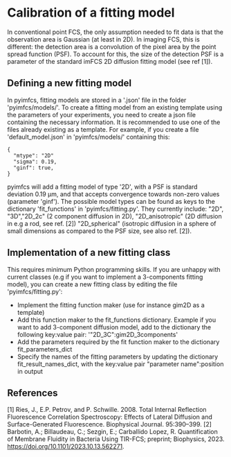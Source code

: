 # Calibration of a fitting model

In conventional point FCS, the only assumption needed to fit data is that the observation area is Gaussian (at least in 2D). In imaging FCS, this is different: the detection area is a convolution of the pixel area by the point spread function (PSF). To account for this, the size of the detection PSF is a parameter of the standard imFCS 2D diffusion fitting model (see ref [1]).

## Defining a new fitting model
In pyimfcs, fitting models are stored in a '.json' file in the folder 'pyimfcs/models/'. To create a fitting model from an existing template using the parameters of your experiments, you need to create a json file containing the necessary information. It is recommended to use one of the files already existing as a template. For example, if you create a file 'default_model.json' in 'pyimfcs/models/' containing this:

	{
	  "mtype": "2D"
	  "sigma": 0.19,
	  "ginf": true,
	}

pyimfcs will add a fitting model of type '2D', with a PSF is standard deviation 0.19 µm, and that accepts convergence towards non-zero values (parameter 'ginf'). The possible model types can be found as keys to the dictionary 'fit_functions' in 'pyimfcs/fitting.py'. They currently include: "2D", "3D","2D_2c" (2 component diffusion in 2D), "2D_anisotropic" (2D diffusion in e.g a rod, see ref. [2]) "2D_spherical" (isotropic diffusion in a sphere of small dimensions as compared to the PSF size, see also ref. [2]).

## Implementation of a new fitting class

This requires minimum Python programming skills. If you are unhappy with current classes (e.g if you want to implement a 3-components fitting model), you can create a new fitting class by editing the file 'pyimfcs/fitting.py':
- Implement the fitting function maker (use for instance gim2D as a template)
- Add this function maker to the fit_functions dictionary. Example if you want to add 3-component diffusion model, add to the dictionary the following key:value pair: '"2D_3C":gim2D_3components'
- Add the parameters required by the fit function maker to the dictionary fit_parameters_dict
- Specify the names of the fitting parameters by updating the dictionary fit_result_names_dict, with the key:value pair "parameter name":position in output


## References
[1]  Ries, J., E.P. Petrov, and P. Schwille. 2008. Total Internal Reflection Fluorescence Correlation Spectroscopy: Effects of Lateral Diffusion and Surface-Generated Fluorescence. Biophysical Journal. 95:390–399.
[2] Barbotin, A.; Billaudeau, C.; Sezgin, E.; Carballido Lopez, R. Quantification of Membrane Fluidity in Bacteria Using TIR-FCS; preprint; Biophysics, 2023. https://doi.org/10.1101/2023.10.13.562271.

